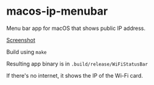# macos-ip-menubar

Menu bar app for macOS that shows public IP address.

[Screenshot](.github/screenshot.png)

Build using `make`

Resulting app binary is in `.build/release/WiFiStatusBar`

If there's no internet, it shows the IP of the Wi-Fi card.
